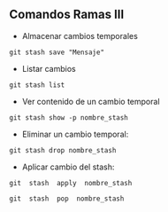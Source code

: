 ## Comandos Ramas III ##

* Almacenar cambios temporales

 `git stash save "Mensaje"`

* Listar cambios

 `git stash list`

* Ver contenido de un cambio temporal

 `git stash show -p nombre_stash`

* Eliminar un cambio temporal:

 `git stash drop nombre_stash`

* Aplicar cambio del stash:

 `git  stash  apply  nombre_stash`

 `git  stash  pop  nombre_stash`

